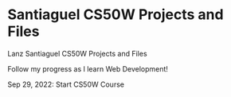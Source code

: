 # Santiaguel CS50W Projects and Files
 Lanz Santiaguel CS50W Projects and Files
 
Follow my progress as I learn Web Development!

Sep 29, 2022: Start CS50W Course

